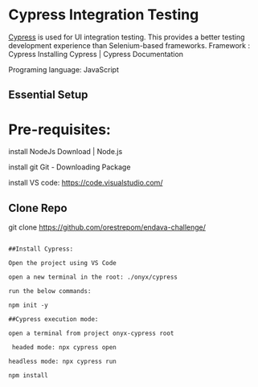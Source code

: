 # Cypress Integration Testing

[Cypress](https://www.cypress.io/) is used for UI integration testing. This provides a better testing development experience than Selenium-based frameworks.
Framework : Cypress Installing Cypress | Cypress Documentation 

Programing language: JavaScript


## Essential Setup

# Pre-requisites:

install NodeJs Download | Node.js 

install git Git - Downloading Package 

install VS code: https://code.visualstudio.com/

## Clone Repo

git clone https://github.com/orestrepom/endava-challenge/
```

##Install Cypress:

Open the project using VS Code

open a new terminal in the root: ./onyx/cypress

run the below commands: 

npm init -y

##Cypress execution mode:

open a terminal from project onyx-cypress root

 headed mode: npx cypress open

headless mode: npx cypress run

npm install
